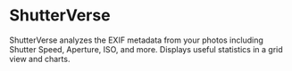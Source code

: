 # ShutterVerse
ShutterVerse analyzes the EXIF metadata from your photos including Shutter Speed, Aperture, ISO, and more. Displays useful statistics in a grid view and charts.
